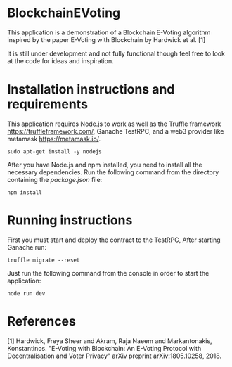 BlockchainEVoting
=================
This application is a demonstration of a Blockchain E-Voting algorithm inspired by the paper E-Voting with Blockchain by Hardwick et al. [1]

It is still under development and not fully functional though feel free to look at the code for ideas and inspiration.

Installation instructions and requirements
==========================================
This application requires Node.js to work as well as the Truffle framework https://truffleframework.com/, Ganache TestRPC, and a web3 provider like metamask https://metamask.io/.

	sudo apt-get install -y nodejs
  
After you have Node.js and npm installed, you need to install all the necessary dependencies. Run the following command from the directory containing the _package.json_ file:

	npm install

Running instructions
====================
First you must start and deploy the contract to the TestRPC, After starting Ganache run:

	truffle migrate --reset

Just run the following command from the console in order to start the application:

	node run dev

References
=========================
[1] Hardwick, Freya Sheer and Akram, Raja Naeem and Markantonakis, Konstantinos. "E-Voting with Blockchain: An E-Voting Protocol with Decentralisation and Voter Privacy" arXiv preprint arXiv:1805.10258, 2018.
